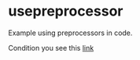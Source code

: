 # usepreprocessor
Example using preprocessors in code.

Condition you see this [link](https://github.com/netology-code/cppm-homeworks/tree/main/07/01)
